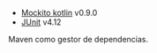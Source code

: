 - [Mockito kotlin](https://github.com/nhaarman/mockito-kotlin) v0.9.0
- [JUnit](https://github.com/junit-team/junit4/) v4.12

Maven como gestor de dependencias.
